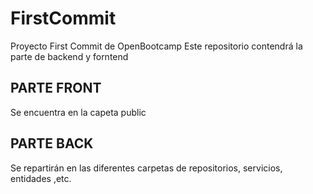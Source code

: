 # FirstCommit

Proyecto First Commit de OpenBootcamp
Este repositorio contendrá la parte de backend y forntend

## PARTE FRONT 

Se encuentra en la capeta public

## PARTE BACK

Se repartirán en las diferentes carpetas de repositorios, servicios, entidades ,etc.
